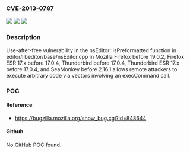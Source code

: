 ### [CVE-2013-0787](https://cve.mitre.org/cgi-bin/cvename.cgi?name=CVE-2013-0787)
![](https://img.shields.io/static/v1?label=Product&message=n%2Fa&color=blue)
![](https://img.shields.io/static/v1?label=Version&message=n%2Fa&color=blue)
![](https://img.shields.io/static/v1?label=Vulnerability&message=n%2Fa&color=brighgreen)

### Description

Use-after-free vulnerability in the nsEditor::IsPreformatted function in editor/libeditor/base/nsEditor.cpp in Mozilla Firefox before 19.0.2, Firefox ESR 17.x before 17.0.4, Thunderbird before 17.0.4, Thunderbird ESR 17.x before 17.0.4, and SeaMonkey before 2.16.1 allows remote attackers to execute arbitrary code via vectors involving an execCommand call.

### POC

#### Reference
- https://bugzilla.mozilla.org/show_bug.cgi?id=848644

#### Github
No GitHub POC found.

